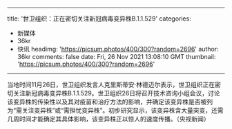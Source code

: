 
---
title: '世卫组织：正在密切关注新冠病毒变异株B.1.1.529'
categories: 
 - 新媒体
 - 36kr
 - 快讯
headimg: 'https://picsum.photos/400/300?random=2696'
author: 36kr
comments: false
date: Fri, 26 Nov 2021 13:08:10 GMT
thumbnail: 'https://picsum.photos/400/300?random=2696'
---

<div>   
当地时间11月26日，世卫组织发言人克里斯蒂安·林德迈尔表示，世卫组织正在密切关注新冠病毒变异株B.1.1.529。世卫组织26日将召开技术咨询小组会议，讨论该变异株的传染性以及其对疫苗和治疗方法的影响，并确定该变异株是否被列为“需关注变异株”或“需担忧变异株”。初步研究显示，该变异株含大量突变，还需几周时间才能确定其具体影响，该变异株正以惊人的速度传播。（央视新闻）  
</div>
            